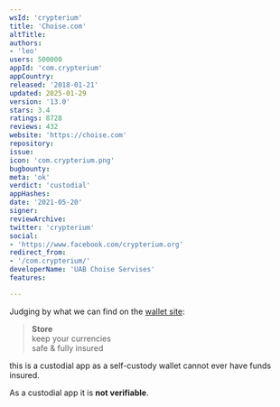 ```yaml
---
wsId: 'crypterium'
title: 'Сhoise.com'
altTitle: 
authors:
- 'leo'
users: 500000
appId: 'com.crypterium'
appCountry: 
released: '2018-01-21'
updated: 2025-01-29
version: '13.0'
stars: 3.4
ratings: 8728
reviews: 432
website: 'https://choise.com'
repository: 
issue: 
icon: 'com.crypterium.png'
bugbounty: 
meta: 'ok'
verdict: 'custodial'
appHashes: 
date: '2021-05-20'
signer: 
reviewArchive: 
twitter: 'crypterium'
social:
- 'https://www.facebook.com/crypterium.org'
redirect_from:
- '/com.crypterium/'
developerName: 'UAB Choise Servises'
features: 

---
```


Judging by what we can find on the [wallet site](https://wallet.crypterium.com/):

> **Store**<br>
  keep your currencies<br>
  safe & fully insured

this is a custodial app as a self-custody wallet cannot ever have funds insured.

As a custodial app it is **not verifiable**.
